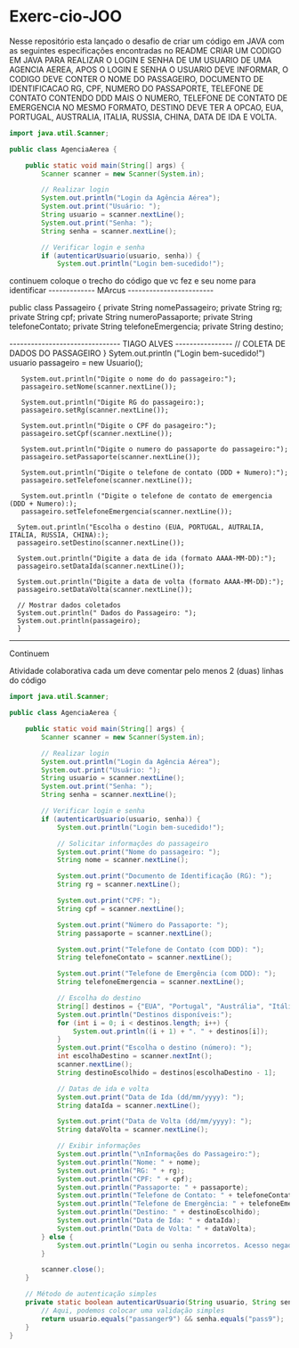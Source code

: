 # Exerc-cio-JOO
Nesse repositório esta lançado o desafio de criar um código em JAVA com as seguintes especificações encontradas no README
CRIAR UM CODIGO EM JAVA PARA REALIZAR O LOGIN E SENHA DE UM USUARIO DE UMA AGENCIA AEREA, APOS O LOGIN E SENHA O USUARIO DEVE INFORMAR, O CODIGO DEVE CONTER O NOME DO PASSAGEIRO, DOCUMENTO DE IDENTIFICACAO RG, CPF, NUMERO DO PASSAPORTE, TELEFONE DE CONTATO CONTENDO DDD MAIS O NUMERO, TELEFONE DE CONTATO DE EMERGENCIA NO MESMO FORMATO, DESTINO DEVE TER A OPCAO, EUA, PORTUGAL, AUSTRALIA, ITALIA, RUSSIA, CHINA, DATA DE IDA E VOLTA.

```java
import java.util.Scanner;

public class AgenciaAerea {

    public static void main(String[] args) {
        Scanner scanner = new Scanner(System.in);

        // Realizar login
        System.out.println("Login da Agência Aérea");
        System.out.print("Usuário: ");
        String usuario = scanner.nextLine();
        System.out.print("Senha: ");
        String senha = scanner.nextLine();

        // Verificar login e senha
        if (autenticarUsuario(usuario, senha)) {
            System.out.println("Login bem-sucedido!");
```
continuem
coloque o trecho do código que vc fez e seu nome para identificar
------------- MArcus ------------------------


public class Passageiro {
    private String nomePassageiro;
    private String rg;
    private String cpf;
    private String numeroPassaporte;
    private String telefoneContato;
    private String telefoneEmergencia;
    private String destino;
    



------------------------------- TIAGO ALVES ----------------
// COLETA DE DADOS DO PASSAGEIRO 
}
       Sytem.out.println ("Login bem-sucedido!")
       usuario passageiro = new Usuario(); 
       
       System.out.println("Digite o nome do do passageiro:");
       passageiro.setNome(scanner.nextLine());

       System.out.println("Digite RG do passageiro:);
       passageiro.setRg(scanner.nextLine());

       System.out.println("Digite o CPF do pasageiro:");
       passageiro.setCpf(scanner.nextLine());

       System.out.println("Digite o numero do passaporte do passageiro:");
       passageiro.setPassaporte(scanner.nextLine());

       System.out.println("Digite o telefone de contato (DDD + Numero):");
       passageiro.setTelefone(scanner.nextLine());

       System.out.println ("Digite o telefone de contato de emergencia (DDD + Numero):);
       passageiro.setTelefoneEmergencia(scanner.nextLine());

      Sytem.out.println("Escolha o destino (EUA, PORTUGAL, AUTRALIA, ITALIA, RUSSIA, CHINA):);
      passageiro.setDestino(scanner.nextLine());

      System.out.println("Digite a data de ida (formato AAAA-MM-DD):");
      passageiro.setDataIda(scanner.nextLine());

      System.out.println("Digite a data de volta (formato AAAA-MM-DD):");
      passageiro.setDataVolta(scanner.nextLine());
        
      // Mostrar dados coletados 
      System.out.println(" Dados do Passageiro: ");
      System.out.println(passageiro);
      }
------------------------------------------------------------------------------------
Continuem

$$$$$$$$$$$$$$$$$$$$$$$$$$$$$$$$$$$$$$$$$$$$$$$$$$$$$$$$$$$$$$$$$$$$$$$$$$$$$$$$$$$$
Atividade colaborativa cada um deve comentar pelo menos 2 (duas) linhas do código
```java
import java.util.Scanner;

public class AgenciaAerea {

    public static void main(String[] args) {
        Scanner scanner = new Scanner(System.in);

        // Realizar login
        System.out.println("Login da Agência Aérea");
        System.out.print("Usuário: ");
        String usuario = scanner.nextLine();
        System.out.print("Senha: ");
        String senha = scanner.nextLine();

        // Verificar login e senha
        if (autenticarUsuario(usuario, senha)) {
            System.out.println("Login bem-sucedido!");

            // Solicitar informações do passageiro
            System.out.print("Nome do passageiro: ");
            String nome = scanner.nextLine();

            System.out.print("Documento de Identificação (RG): ");
            String rg = scanner.nextLine();

            System.out.print("CPF: ");
            String cpf = scanner.nextLine();

            System.out.print("Número do Passaporte: ");
            String passaporte = scanner.nextLine();

            System.out.print("Telefone de Contato (com DDD): ");
            String telefoneContato = scanner.nextLine();

            System.out.print("Telefone de Emergência (com DDD): ");
            String telefoneEmergencia = scanner.nextLine();

            // Escolha do destino
            String[] destinos = {"EUA", "Portugal", "Austrália", "Itália", "Rússia", "China"};
            System.out.println("Destinos disponíveis:");
            for (int i = 0; i < destinos.length; i++) {
                System.out.println((i + 1) + ". " + destinos[i]);
            }
            System.out.print("Escolha o destino (número): ");
            int escolhaDestino = scanner.nextInt();
            scanner.nextLine(); 
            String destinoEscolhido = destinos[escolhaDestino - 1];

            // Datas de ida e volta
            System.out.print("Data de Ida (dd/mm/yyyy): ");
            String dataIda = scanner.nextLine();

            System.out.print("Data de Volta (dd/mm/yyyy): ");
            String dataVolta = scanner.nextLine();

            // Exibir informações
            System.out.println("\nInformações do Passageiro:");
            System.out.println("Nome: " + nome);
            System.out.println("RG: " + rg);
            System.out.println("CPF: " + cpf);
            System.out.println("Passaporte: " + passaporte);
            System.out.println("Telefone de Contato: " + telefoneContato);
            System.out.println("Telefone de Emergência: " + telefoneEmergencia);
            System.out.println("Destino: " + destinoEscolhido);
            System.out.println("Data de Ida: " + dataIda);
            System.out.println("Data de Volta: " + dataVolta);
        } else {
            System.out.println("Login ou senha incorretos. Acesso negado. Tente novamente!");
        }

        scanner.close();
    }

    // Método de autenticação simples
    private static boolean autenticarUsuario(String usuario, String senha) {
        // Aqui, podemos colocar uma validação simples
        return usuario.equals("passanger9") && senha.equals("pass9");
    }
}
```


